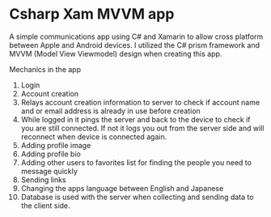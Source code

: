 # Csharp Xam MVVM app

A simple communications app using C# and Xamarin to allow cross platform between Apple and Android devices. I utilized the C# prism framework and MVVM (Model View Viewmodel) design when creating this app.

Mechanics in the app
1. Login
3. Account creation
4. Relays account creation information to server to check if account name and or email address is already in use before creation
5. While logged in it pings the server and back to the device to check if you are still connected. If not it logs you out from the server side and will reconnect when device is connected again.
6. Adding profile image
7. Adding profile bio
8. Adding other users to favorites list for finding the people you need to message quickly
9. Sending links
10. Changing the apps language between English and Japanese
11. Database is used with the server when collecting and sending data to the client side.

